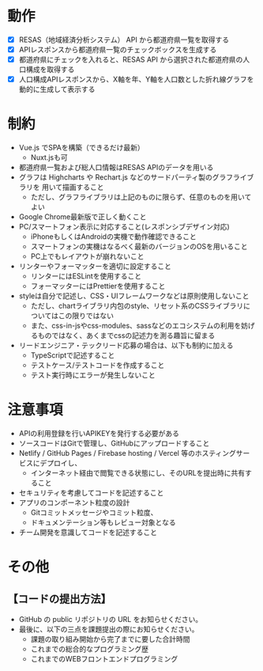 
# 動作
- [x] RESAS（地域経済分析システム） API から都道府県一覧を取得する
- [x] APIレスポンスから都道府県一覧のチェックボックスを生成する
- [x] 都道府県にチェックを入れると、RESAS API から選択された都道府県の人口構成を取得する
- [x] 人口構成APIレスポンスから、X軸を年、Y軸を人口数とした折れ線グラフを動的に生成して表示する

# 制約
- Vue.js でSPAを構築（できるだけ最新）
  - Nuxt.jsも可
- 都道府県一覧および総人口情報はRESAS APIのデータを用いる
-  グラフは Highcharts や Rechart.js などのサードパーティ製のグラフライブラリを
用いて描画すること
   -  ただし、グラフライブラリは上記のものに限らず、任意のものを用いてよい
- Google Chrome最新版で正しく動くこと
- PC/スマートフォン表示に対応すること(レスポンシブデザイン対応)
  - iPhoneもしくはAndroidの実機で動作確認できること
  - スマートフォンの実機はなるべく最新のバージョンのOSを用いること
  - PC上でもレイアウトが崩れないこと
- リンターやフォーマッターを適切に設定すること
  - リンターにはESLintを使用すること
  - フォーマッターにはPrettierを使用すること
- styleは自分で記述し、CSS・UIフレームワークなどは原則使用しないこと
  - ただし、chartライブラリ内包のstyle、リセット系のCSSライブラリについてはこの限りではない
  - また、css-in-jsやcss-modules、sassなどのエコシステムの利用を妨げるものではなく、あくまでcssの記述力を測る趣旨に留まる
- リードエンジニア・テックリード応募の場合は、以下も制約に加える
  - TypeScriptで記述すること
  - テストケース/テストコードを作成すること
  - テスト実行時にエラーが発生しないこと


# 注意事項
- APIの利用登録を行いAPIKEYを発行する必要がある
- ソースコードはGitで管理し、GitHubにアップロードすること
- Netlify / GitHub Pages / Firebase hosting / Vercel 等のホスティングサービスにデプロイし、
  - インターネット経由で閲覧できる状態にし、そのURLを提出時に共有すること
- セキュリティを考慮してコードを記述すること
- アプリのコンポーネント粒度の設計
  - Gitコミットメッセージやコミット粒度、
  - ドキュメンテーション等もレビュー対象となる
- チーム開発を意識してコードを記述すること

# その他
## 【コードの提出方法】
- GitHub の public リポジトリの URL をお知らせください。
- 最後に、以下の三点を課題提出の際にお知らせください。
  - 課題の取り組み開始から完了までに要した合計時間
  - これまでの総合的なプログラミング歴
  - これまでのWEBフロントエンドプログラミング
